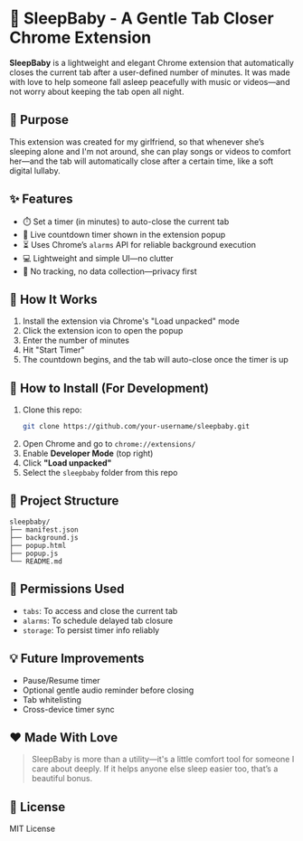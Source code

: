 # 💫 SleepBaby - A Gentle Tab Closer Chrome Extension

**SleepBaby** is a lightweight and elegant Chrome extension that automatically closes the current tab after a user-defined number of minutes. It was made with love to help someone fall asleep peacefully with music or videos—and not worry about keeping the tab open all night.

## 🧸 Purpose

This extension was created for my girlfriend, so that whenever she’s sleeping alone and I'm not around, she can play songs or videos to comfort her—and the tab will automatically close after a certain time, like a soft digital lullaby.

## ✨ Features

- ⏱️ Set a timer (in minutes) to auto-close the current tab
- 🧭 Live countdown timer shown in the extension popup
- ⏳ Uses Chrome’s `alarms` API for reliable background execution
- 💻 Lightweight and simple UI—no clutter
- 🔐 No tracking, no data collection—privacy first

## 🔧 How It Works

1. Install the extension via Chrome's "Load unpacked" mode
2. Click the extension icon to open the popup
3. Enter the number of minutes
4. Hit "Start Timer"
5. The countdown begins, and the tab will auto-close once the timer is up

## 🚀 How to Install (For Development)

1. Clone this repo:
   ```bash
   git clone https://github.com/your-username/sleepbaby.git
   ```
2. Open Chrome and go to `chrome://extensions/`
3. Enable **Developer Mode** (top right)
4. Click **"Load unpacked"**
5. Select the `sleepbaby` folder from this repo

## 📁 Project Structure

```
sleepbaby/
├── manifest.json
├── background.js
├── popup.html
├── popup.js
└── README.md
```

## 🔐 Permissions Used

- `tabs`: To access and close the current tab
- `alarms`: To schedule delayed tab closure
- `storage`: To persist timer info reliably

## 💡 Future Improvements

- Pause/Resume timer
- Optional gentle audio reminder before closing
- Tab whitelisting
- Cross-device timer sync

## ❤️ Made With Love

> SleepBaby is more than a utility—it's a little comfort tool for someone I care about deeply. If it helps anyone else sleep easier too, that’s a beautiful bonus.

## 📜 License

MIT License